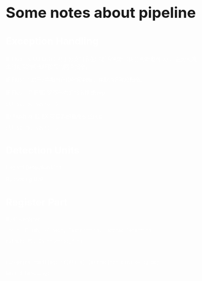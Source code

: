 <style>
    h1{
        font-size: 2.4rem;
    }
    h2{
        font-size: 1.6rem;
        color: white;
    }
    div{
        color: hsla(0,0%,100%,.7);
    }
</style>

<h1>Some notes about pipeline</h1>

<h2>Exception Handling</h2>
<div>
IF.Flush & ID.Flush：对于分支指令在EX阶段判断（提前判断也可以）， 在分支发生时刻取消ID和IF阶段的两条指令。 

IF.Flush：对于J类指令在ID阶段判断，并取消IF阶段指令。

IF.Flush 将 IF/ID 寄存器内的指令换成nop:
            
<code>sll $zero, $zero, 0</code>

ID.Flush 将 ID/EX 寄存器的指令换成nop:

<code>sll $zero, $zero, 0</code>
</div>

<h2>Detection Units</h2>
<div>
Hazard Detection Unit

Bypassing Unit
</div>

<h2>Register Part</h2>
<div>
IF/ID Register
    
    input: Flush, PC_Next, Instruction, Hazzrad_Detection

    output: PC, Instruction_data

    

    exception handling: if(Flush) Instruciton_data <= 32'b0;

    hazard handling: 

</div>